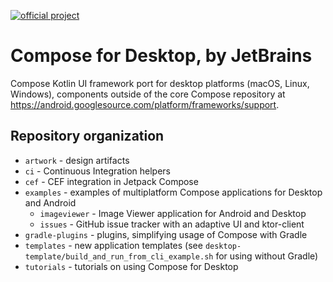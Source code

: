 [![official project](http://jb.gg/badges/official.svg)](https://confluence.jetbrains.com/display/ALL/JetBrains+on+GitHub)
# Compose for Desktop, by JetBrains

Compose Kotlin UI framework port for desktop platforms (macOS, Linux, Windows), components outside of the core Compose repository
at https://android.googlesource.com/platform/frameworks/support.

## Repository organization ##

   * `artwork` - design artifacts
   * `ci` - Continuous Integration helpers
   * `cef` - CEF integration in Jetpack Compose
   * `examples` - examples of multiplatform Compose applications for Desktop and Android
       * `imageviewer` - Image Viewer application for Android and Desktop
       * `issues` - GitHub issue tracker with an adaptive UI and ktor-client
   * `gradle-plugins` - plugins, simplifying usage of Compose with Gradle
   * `templates` - new application templates (see `desktop-template/build_and_run_from_cli_example.sh` for using without Gradle)
   * `tutorials` - tutorials on using Compose for Desktop
